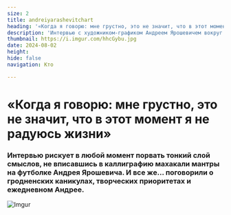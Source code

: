 ```yaml
---
size: 2
title: andreiyarashevitchart
heading: '«Когда я говорю: мне грустно, это не значит, что в этот момент я не радуюсь жизни»'
description: 'Интервью с художником-графиком Андреем Ярошевичем вокруг слова кажется. Поговорили о гродненских каникулах, творческих приоритетах и ежедневном Андрее'
thumbnail: https://i.imgur.com/hhcGybu.jpg
date: 2024-08-02
height: 
hide: false
navigation: Кто

---
```

# **«Когда я говорю: мне грустно, это не значит, что в этот момент я не радуюсь жизни»**

### Интервью рискует в любой момент порвать тонкий слой смыслов, не вписавшись в каллиграфию махакали мантры на футболке Андрея Ярошевича. И все же… поговорили о гродненских каникулах, творческих приоритетах и ежедневном Андрее.

![Imgur](https://i.imgur.com/O3n43oW.jpg)


